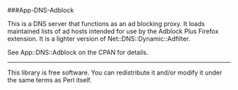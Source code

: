 ###App-DNS-Adblock

This is a DNS server that functions as an ad blocking proxy. It loads maintained lists of ad hosts intended for use by the Adblock Plus Firefox extension. It is a lighter version of Net::DNS::Dynamic::Adfilter.

See App::DNS::Adblock on the CPAN for details.

***

This library is free software. You can redistribute it and/or modify it under the same terms as Perl itself.
